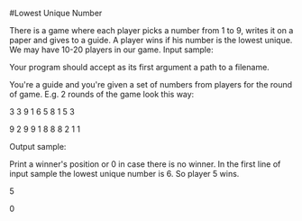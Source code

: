 #Lowest Unique Number

 There is a game where each player picks a number from 1 to 9, writes it on a paper and gives to a guide. A player wins if his number is the lowest unique. We may have 10-20 players in our game.
Input sample:

Your program should accept as its first argument a path to a filename.

You're a guide and you're given a set of numbers from players for the round of game. E.g. 2 rounds of the game look this way:

3 3 9 1 6 5 8 1 5 3

9 2 9 9 1 8 8 8 2 1 1

Output sample:

Print a winner's position or 0 in case there is no winner. In the first line of input sample the lowest unique number is 6. So player 5 wins.

5

0
